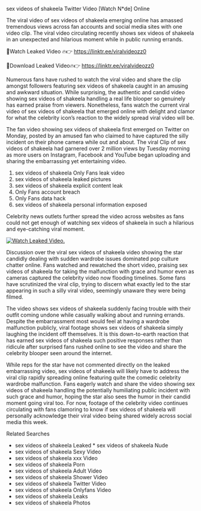 ﻿sex videos of shakeela Twitter Video [Watch N*de] Online

The viral video of ﻿sex videos of shakeela emerging online has amassed tremendous views across fan accounts and social media sites with one video clip. The viral video circulating recently shows ﻿sex videos of shakeela in an unexpected and hilarious moment while in public running errands. 

🔴Watch Leaked Video 🔥👉  https://linktr.ee/viralvideozz0 

🔴Download Leaked Video🔥👉  https://linktr.ee/viralvideozz0 

Numerous fans have rushed to watch the viral video and share the clip amongst followers featuring ﻿sex videos of shakeela caught in an amusing and awkward situation. While surprising, the authentic and candid video showing ﻿sex videos of shakeela handling a real life blooper so genuinely has earned praise from viewers. Nonetheless, fans watch the current viral video of ﻿sex videos of shakeela that emerged online with delight and clamor for what the celebrity icon’s reaction to the widely spread viral video will be.

The fan video showing ﻿sex videos of shakeela first emerged on Twitter on Monday, posted by an amused fan who claimed to have captured the silly incident on their phone camera while out and about. The viral Clip of ﻿sex videos of shakeela had garnered over 2 million views by Tuesday morning as more users on Instagram, Facebook and YouTube began uploading and sharing the embarrassing yet entertaining video. 

1. ﻿sex videos of shakeela Only Fans leak video
2. ﻿sex videos of shakeela leaked pictures
3. ﻿sex videos of shakeela explicit content leak
4. Only Fans account breach
5. Only Fans data hack
6. ﻿sex videos of shakeela personal information exposed

Celebrity news outlets further spread the video across websites as fans could not get enough of watching ﻿sex videos of shakeela in such a hilarious and eye-catching viral moment. 

[![Watch Leaked Video.](https://miro.medium.com/v2/resize:fit:828/format:webp/1*cilzJN44JGOrTw9NJCrNHA.gif "Watch Leaked Video")](https://linktr.ee/viralvideozz0)

Discussion over the viral ﻿sex videos of shakeela video showing the star candidly dealing with sudden wardrobe issues dominated pop culture chatter online. Fans watched and rewatched the short video, praising ﻿sex videos of shakeela for taking the malfunction with grace and humor even as cameras captured the celebrity video now flooding timelines. Some fans have scrutinized the viral clip, trying to discern what exactly led to the star appearing in such a silly viral video, seemingly unaware they were being filmed.

The video shows ﻿sex videos of shakeela suddenly facing trouble with their outfit coming undone while casually walking about and running errands. Despite the embarrassment most would feel at having a wardrobe malfunction publicly, viral footage shows ﻿sex videos of shakeela simply laughing the incident off themselves. It is this down-to-earth reaction that has earned ﻿sex videos of shakeela such positive responses rather than ridicule after surprised fans rushed online to see the video and share the celebrity blooper seen around the internet.  

While reps for the star have not commented directly on the leaked embarrassing video, ﻿sex videos of shakeela will likely have to address the viral clip rapidly spreading online featuring quite the comedic celebrity wardrobe malfunction. Fans eagerly watch and share the video showing ﻿sex videos of shakeela handling the potentially humiliating public incident with such grace and humor, hoping the star also sees the humor in their candid moment going viral too. For now, footage of the celebrity video continues circulating with fans clamoring to know if ﻿sex videos of shakeela will personally acknowledge their viral video being shared widely across social media this week.

Related Searches
* ﻿sex videos of shakeela Leaked
﻿* sex videos of shakeela Nude
* ﻿sex videos of shakeela Sexy Video
* ﻿sex videos of shakeela xxx Video
* ﻿sex videos of shakeela Porn
* ﻿sex videos of shakeela Adult Video
* ﻿sex videos of shakeela Shower Video
* ﻿sex videos of shakeela Twitter Video
* ﻿sex videos of shakeela Onlyfans Video
* ﻿sex videos of shakeela Leaks
* ﻿sex videos of shakeela Photos